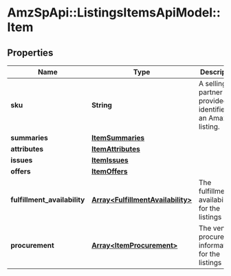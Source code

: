 # AmzSpApi::ListingsItemsApiModel::Item

## Properties
Name | Type | Description | Notes
------------ | ------------- | ------------- | -------------
**sku** | **String** | A selling partner provided identifier for an Amazon listing. | 
**summaries** | [**ItemSummaries**](ItemSummaries.md) |  | [optional] 
**attributes** | [**ItemAttributes**](ItemAttributes.md) |  | [optional] 
**issues** | [**ItemIssues**](ItemIssues.md) |  | [optional] 
**offers** | [**ItemOffers**](ItemOffers.md) |  | [optional] 
**fulfillment_availability** | [**Array&lt;FulfillmentAvailability&gt;**](FulfillmentAvailability.md) | The fulfillment availability for the listings item. | [optional] 
**procurement** | [**Array&lt;ItemProcurement&gt;**](ItemProcurement.md) | The vendor procurement information for the listings item. | [optional] 

